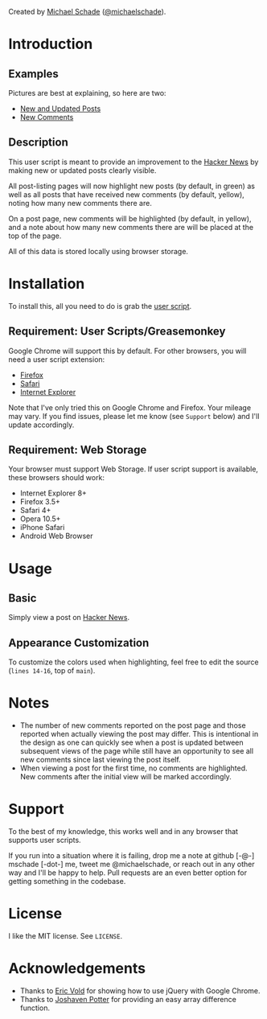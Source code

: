 Created by [Michael Schade](http://mschade.me/)
([@michaelschade](https://twitter.com/intent/user?screen_name=michaelschade)).

Introduction
============

Examples
--------

Pictures are best at explaining, so here are two:

* [New and Updated Posts](https://github.com/michaelschade/hnpc/raw/master/examples/posts.png)
* [New Comments](https://github.com/michaelschade/hnpc/raw/master/examples/comments.png)

Description
-----------

This user script is meant to provide an improvement to the
[Hacker News](http://news.ycombinator.com/) by making new or updated posts
clearly visible.

All post-listing pages will now highlight new posts (by default, in green) as
well as all posts that have received new comments (by default, yellow), noting
how many new comments there are.

On a post page, new comments will be highlighted (by default, in yellow), and
a note about how many new comments there are will be placed at the top of the
page.

All of this data is stored locally using browser storage.

Installation
============

To install this, all you need to do is grab the
[user script](https://raw.github.com/michaelschade/hnpc/master/src/hnpc.user.js).

Requirement: User Scripts/Greasemonkey
--------------------------------------

Google Chrome will support this by default. For other browsers, you will need
a user script extension:

* [Firefox](https://addons.mozilla.org/en-US/firefox/addon/greasemonkey/)
* [Safari](http://www.simplehelp.net/2007/11/14/how-to-run-greasemonkey-scripts-in-safari/)
* [Internet Explorer](http://www.bhelpuri.net/Trixie/)

Note that I've only tried this on Google Chrome and Firefox. Your mileage may
vary. If you find issues, please let me know (see `Support` below) and I'll
update accordingly.

Requirement: Web Storage
------------------------

Your browser must support Web Storage. If user script support is
available, these browsers should work:

* Internet Explorer 8+
* Firefox 3.5+
* Safari 4+
* Opera 10.5+
* iPhone Safari
* Android Web Browser

Usage
=====

Basic
-----

Simply view a post on [Hacker News](http://news.ycombinator.com/).

Appearance Customization
------------------------

To customize the colors used when highlighting, feel free to edit the source
(`lines 14-16`, top of `main`).

Notes
=====

* The number of new comments reported on the post page and those reported when
  actually viewing the post may differ. This is intentional in the design as
  one can quickly see when a post is updated between subsequent views of the
  page while still have an opportunity to see all new comments since last
  viewing the post itself.
* When viewing a post for the first time, no comments are highlighted. New
  comments after the initial view will be marked accordingly.

Support
=======

To the best of my knowledge, this works well and in any browser that supports
user scripts.

If you run into a situation where it is failing, drop me a note at github [-@-]
mschade [-dot-] me, tweet me @michaelschade, or reach out in any other way
and I'll be happy to help. Pull requests are an even better option for getting
something in the codebase.

License
=======

I like the MIT license. See `LICENSE`.

Acknowledgements
================

* Thanks to [Eric Vold](http://erikvold.com/blog/index.cfm/2010/6/14/using-jquery-with-a-user-script)
  for showing how to use jQuery with Google Chrome.
* Thanks to [Joshaven Potter](http://stackoverflow.com/q/4026828) for providing
  an easy array difference function.
